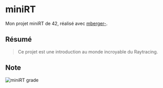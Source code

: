 # miniRT
Mon projet miniRT de 42, réalisé avec [mberger-](https://github.com/matubu).

## Résumé
> Ce projet est une introduction au monde incroyable du Raytracing.

## Note
![miniRT grade](https://badge42.vercel.app/api/v2/cl1kx405i014409ju8dq834q5/project/2447817)
